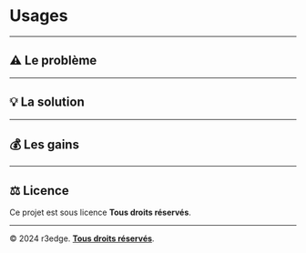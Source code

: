 # Usages

---

## ⚠️ Le problème

---

## 💡 La solution

---

## 💰 Les gains

---

## ⚖️ Licence
Ce projet est sous licence **Tous droits réservés**.

---

© 2024 r3edge. [**Tous droits réservés**](../LICENSE).